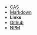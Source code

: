 - [CAS](/First_post.md)
- [Markdown](markdown.md)
- **Links**
- [Github](https://github.com/SlimTux/School)
- [NPM](https://www.npmjs.com/package/docsify-themeable)

